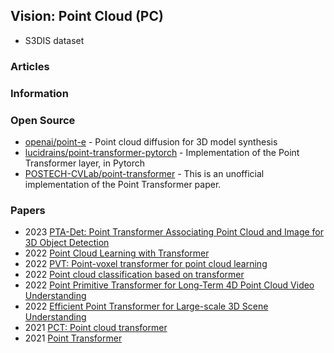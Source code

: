 ## Vision: Point Cloud (PC)


- S3DIS dataset

### Articles



### Information



### Open Source
- [openai/point-e](https://github.com/openai/point-e) - Point cloud diffusion for 3D model synthesis
- [lucidrains/point-transformer-pytorch](https://github.com/lucidrains/point-transformer-pytorch) - Implementation of the Point Transformer layer, in Pytorch
- [POSTECH-CVLab/point-transformer](https://github.com/POSTECH-CVLab/point-transformer) - This is an unofficial implementation of the Point Transformer paper.



### Papers
- 2023 [PTA-Det: Point Transformer Associating Point Cloud and Image for 3D Object Detection](https://www.mdpi.com/1424-8220/23/6/3229)
- 2022 [Point Cloud Learning with Transformer](https://assets.researchsquare.com/files/rs-2200447/v1_covered.pdf)
- 2022 [PVT: Point-voxel transformer for point cloud learning](https://onlinelibrary.wiley.com/doi/abs/10.1002/int.23073)
- 2022 [Point cloud classification based on transformer](https://www.sciencedirect.com/science/article/pii/S0045790622006309)
- 2022 [Point Primitive Transformer for Long-Term 4D Point Cloud Video Understanding](https://www.ecva.net/papers/eccv_2022/papers_ECCV/papers/136890018.pdf)
- 2022 [Efficient Point Transformer for Large-scale 3D Scene Understanding](https://openreview.net/forum?id=3SUToIxuIT3)
- 2021 [PCT: Point cloud transformer](https://d-nb.info/1234895854/34)
- 2021 [Point Transformer](https://arxiv.org/abs/2012.09164)
